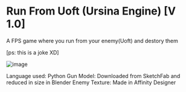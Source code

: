 # Run From Uoft (Ursina Engine) [V 1.0]

A FPS game where you run from your enemy(Uoft) and destory them

[ps: this is a joke XD]

![image](https://github.com/user-attachments/assets/16275c82-8365-46a6-92c8-831abb91c667)

Language used: Python
Gun Model: Downloaded from SketchFab and reduced in size in Blender
Enemy Texture: Made in Affinity Designer
